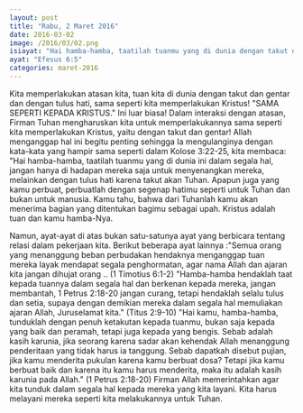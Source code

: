 ```yaml
---
layout: post
title: "Rabu, 2 Maret 2016"
date: 2016-03-02
image: /2016/03/02.png
isiayat: "Hai hamba-hamba, taatilah tuanmu yang di dunia dengan takut dan gentar, dan dengan tulus hati, sama seperti kamu taat kepada Kristus"
ayat: "Efesus 6:5"
categories: maret-2016
---
```


Kita memperlakukan atasan kita, tuan kita di dunia dengan takut dan gentar dan dengan tulus hati, sama seperti kita memperlakukan Kristus! "SAMA SEPERTI KEPADA KRISTUS." Ini luar biasa! Dalam interaksi dengan atasan, Firman Tuhan mengharuskan kita untuk memperlakukannya sama seperti kita memperlakukan Kristus, yaitu dengan takut dan gentar! Allah menganggap hal ini begitu penting sehingga Ia mengulanginya dengan kata-kata yang hampir sama seperti dalam Kolose 3:22-25, kita membaca: "Hai hamba-hamba, taatilah tuanmu yang di dunia ini dalam segala hal, jangan hanya di hadapan mereka saja untuk menyenangkan mereka, melainkan dengan tulus hati karena takut akan Tuhan. Apapun juga yang kamu perbuat, perbuatlah dengan segenap hatimu seperti untuk Tuhan dan bukan untuk manusia. Kamu tahu, bahwa dari Tuhanlah kamu akan menerima bagian yang ditentukan bagimu sebagai upah. Kristus adalah tuan dan kamu hamba-Nya.

Namun, ayat-ayat di atas bukan satu-satunya ayat yang berbicara tentang relasi dalam pekerjaan kita. Berikut beberapa ayat lainnya :"Semua orang yang menanggung beban perbudakan hendaknya menganggap tuan mereka layak mendapat segala penghormatan, agar nama Allah dan ajaran kita jangan dihujat orang .. (1 Timotius 6:1-2) "Hamba-hamba hendaklah taat kepada tuannya dalam segala hal dan berkenan kepada mereka, jangan membantah, 1 Petrus 2:18-20 jangan curang, tetapi hendaklah selalu tulus dan setia, supaya dengan demikian mereka dalam segala hal memuliakan ajaran Allah, Juruselamat kita." (Titus 2:9-10) "Hai kamu, hamba-hamba, tunduklah dengan penuh ketakutan kepada tuanmu, bukan saja kepada yang baik dan peramah, tetapi juga kepada yang bengis. Sebab adalah kasih karunia, jika seorang karena sadar akan kehendak Allah menanggung penderitaan yang tidak harus ia tanggung. Sebab dapatkah disebut pujian, jika kamu menderita pukulan karena kamu berbuat dosa? Tetapi jika kamu berbuat baik dan karena itu kamu harus menderita, maka itu adalah kasih karunia pada Allah." (1 Petrus 2:18-20) Firman Allah memerintahkan agar kita tunduk dalam segala hal kepada mereka yang kita layani. Kita harus melayani mereka seperti kita melakukannya untuk Tuhan.